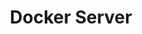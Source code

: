 ---
toc: true
layout: post
description: Serving fastpages locally 
categories: [markdown]
title: Docker Server
---